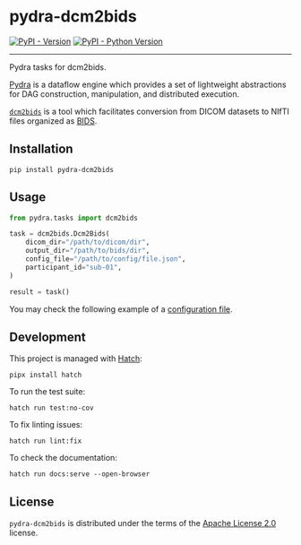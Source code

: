 # pydra-dcm2bids

[![PyPI - Version][pypi-version]][pypi-project]
[![PyPI - Python Version][pypi-pyversions]][pypi-project]

---

Pydra tasks for dcm2bids.

[Pydra][pydra] is a dataflow engine which provides
a set of lightweight abstractions for DAG
construction, manipulation, and distributed execution.

[`dcm2bids`][dcm2bids] is a tool which facilitates
conversion from DICOM datasets to NIfTI files
organized as [BIDS][bids].

## Installation

```console
pip install pydra-dcm2bids
```

## Usage

```python
from pydra.tasks import dcm2bids

task = dcm2bids.Dcm2Bids(
    dicom_dir="/path/to/dicom/dir",
    output_dir="/path/to/bids/dir",
    config_file="/path/to/config/file.json",
    participant_id="sub-01",
)

result = task()
```

You may check the following example of a [configuration file][dcm2bids-config-file].

## Development

This project is managed with [Hatch][hatch]:

```console
pipx install hatch
```

To run the test suite:

```console
hatch run test:no-cov
```

To fix linting issues:

```console
hatch run lint:fix
```

To check the documentation:

```console
hatch run docs:serve --open-browser
```

## License

`pydra-dcm2bids` is distributed under the terms of the [Apache License 2.0][license] license.

[pypi-project]: https://pypi.org/project/pydra-dcm2bids
[pypi-version]: https://img.shields.io/pypi/v/pydra-dcm2bids.svg
[pypi-pyversions]: https://img.shields.io/pypi/pyversions/pydra-dcm2bids.svg
[pydra]: https://pydra.readthedocs.io/
[dcm2bids]: https://unfmontreal.github.io/Dcm2Bids/
[bids]: https://bids-specification.readthedocs.io/
[dcm2bids-config-file]: https://unfmontreal.github.io/Dcm2Bids/docs/how-to/create-config-file/
[hatch]: https://hatch.pypa.io/
[license]: https://spdx.org/licenses/Apache-2.0.html
